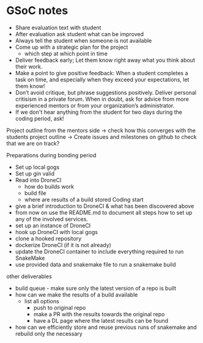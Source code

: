 # GSoC notes

- Share evaluation text with student
- After evaluation ask student what can be improved
- Always tell the student when someone is not available
- Come up with a strategic plan for the project
    - which step at which point in time
- Deliver feedback early; Let them know right away what you think about their work.
- Make a point to give positive feedback: When a student completes a task on time, 
  and especially when they exceed your expectations, let them know!
- Don’t avoid critique, but phrase suggestions positively. Deliver personal critisism in a private forum.
  When in doubt, ask for advice from more experienced mentors or from your organization’s administrator.
- If we don't hear anything from the student for two days during the coding period, ask!

Project outline from the mentors side
-> check how this converges with the students project outline
-> Create issues and milestones on github to check that we are on track?

Preparations during bonding period
- Set up local gogs
- Set up gin valid
- Read into DroneCI
   - how do builds work
   - build file
   - where are results of a build stored
Coding start
- give a brief introduction to DroneCI & what has been discovered above
- from now on use the README.md to document
  all steps how to set up any of the involved services.
- set up an instance of DroneCI
- hook up DroneCI with local gogs
- clone a hooked repository
- dockerize DroneCI (if it is not already)
- update the DroneCI container to include everything required to run SnakeMake
- use provided data and snakemake file to run a snakemake build

other deliverables
- build queue - make sure only the latest version of a repo is built
- how can we make the results of a build available
  - list all options
    - push to original repo
    - make a PR with the results towards the original repo
    - have a DL page where the latest results can be found
- how can we efficiently store and reuse previous runs of snakemake and 
  rebuild only the necessary

